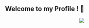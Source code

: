 ## Welcome to my Profile ! 👀

<p align="center">
    <img src = "https://i.pinimg.com/564x/68/77/05/6877056d6b9babe01ceb98ec3a4e2a4d.jpg">
</p>
